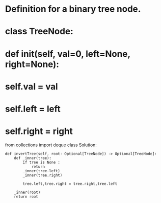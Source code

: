 # Definition for a binary tree node.
# class TreeNode:
#     def __init__(self, val=0, left=None, right=None):
#         self.val = val
#         self.left = left
#         self.right = right
from collections import deque
class Solution:
    

    def invertTree(self, root: Optional[TreeNode]) -> Optional[TreeNode]:
        def _inner(tree):
            if tree is None :
                return
            _inner(tree.left)
            _inner(tree.right)

            tree.left,tree.right = tree.right,tree.left

        _inner(root)
        return root

